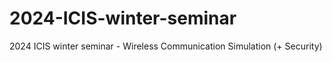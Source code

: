 # 2024-ICIS-winter-seminar
2024 ICIS winter seminar - Wireless Communication Simulation (+ Security)

